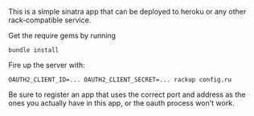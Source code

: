 This is a simple sinatra app that can be deployed to heroku or any other 
rack-compatible service.

Get the require gems by running 

    bundle install

Fire up the server with:

    OAUTH2_CLIENT_ID=... OAUTH2_CLIENT_SECRET=... rackup config.ru

Be sure to register an app that uses the correct port and address as 
the ones you actually have in this app, or the oauth process won't work.


